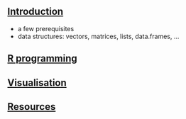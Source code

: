 ## [Introduction](intro.Rmd)
- a few prerequisites
- data structures: vectors, matrices, lists, data.frames, ...

## [R programming](rprog.md)

## [Visualisation](viz.md)

## [Resources](resources.md)


